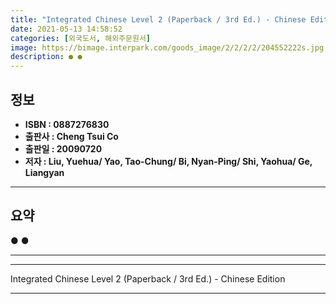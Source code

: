 ```yaml
---
title: "Integrated Chinese Level 2 (Paperback / 3rd Ed.) - Chinese Edition"
date: 2021-05-13 14:58:52
categories: [외국도서, 해외주문원서]
image: https://bimage.interpark.com/goods_image/2/2/2/2/204552222s.jpg
description: ● ●
---
```


## **정보**

- **ISBN : 0887276830**
- **출판사 : Cheng   Tsui Co**
- **출판일 : 20090720**
- **저자 : Liu, Yuehua/ Yao, Tao-Chung/ Bi, Nyan-Ping/ Shi, Yaohua/ Ge, Liangyan**

------



## **요약**

●  ●  

------



------


Integrated Chinese Level 2 (Paperback / 3rd Ed.) - Chinese Edition 

------


